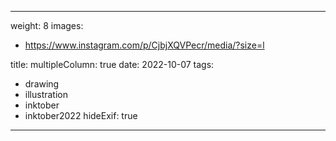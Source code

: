 
---
weight: 8
images:
- https://www.instagram.com/p/CjbjXQVPecr/media/?size=l

title:
multipleColumn: true
date: 2022-10-07
tags:
- drawing
- illustration
- inktober
- inktober2022
hideExif: true
---

